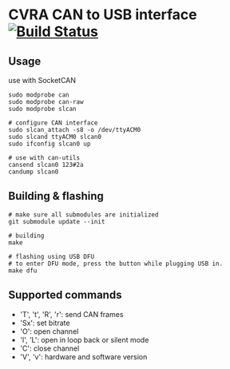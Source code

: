 # CVRA CAN to USB interface [![Build Status](https://travis-ci.org/cvra/CAN-USB-dongle-fw.svg?branch=master)](https://travis-ci.org/cvra/CAN-USB-dongle-fw)

## Usage

use with SocketCAN
```
sudo modprobe can
sudo modprobe can-raw
sudo modprobe slcan

# configure CAN interface
sudo slcan_attach -s8 -o /dev/ttyACM0
sudo slcand ttyACM0 slcan0
sudo ifconfig slcan0 up

# use with can-utils
cansend slcan0 123#2a
candump slcan0
```

## Building & flashing

```
# make sure all submodules are initialized
git submodule update --init

# building
make

# flashing using USB DFU
# to enter DFU mode, press the button while plugging USB in.
make dfu
```


## Supported commands

- 'T', 't', 'R', 'r': send CAN frames
- 'Sx': set bitrate
- 'O': open channel
- 'l', 'L': open in loop back or silent mode
- 'C': close channel
- 'V', 'v': hardware and software version

